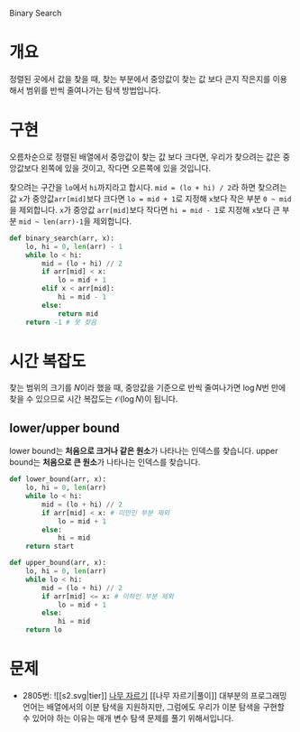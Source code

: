 Binary Search
# 개요
정렬된 곳에서 값을 찾을 때, 찾는 부분에서 중앙값이 찾는 값 보다 큰지 작은지를 이용해서 범위를 반씩 줄여나가는 탐색 방법입니다.
# 구현
오름차순으로 정렬된 배열에서 중앙값이 찾는 값 보다 크다면, 우리가 찾으려는 값은 중앙값보다 왼쪽에 있을 것이고, 작다면 오른쪽에 있을 것입니다.

찾으려는 구간을 `lo`에서 `hi`까지라고 합시다. `mid = (lo + hi) / 2`라 하면 찾으려는 값 `x`가 중앙값`arr[mid]`보다 크다면 `lo = mid + 1`로 지정해 `x`보다 작은 부분 `0 ~ mid`을 제외합니다. `x`가 중앙값 `arr[mid]`보다 작다면 `hi = mid - 1`로 지정해 `x`보다 큰 부분 `mid ~ len(arr)-1`을 제외합니다.
```python
def binary_search(arr, x):
    lo, hi = 0, len(arr) - 1
    while lo < hi:
        mid = (lo + hi) // 2
        if arr[mid] < x:
            lo = mid + 1
        elif x < arr[mid]:
            hi = mid - 1
        else:
            return mid
    return -1 # 못 찾음
```
# 시간 복잡도
찾는 범위의 크기를 $N$이라 했을 때, 중앙값을 기준으로 반씩 줄여나가면 $\log N$번 만에 찾을 수 있으므로 시간 복잡도는 $\mathcal{O}(\log N)$이 됩니다.
## lower/upper bound
lower bound는 **처음으로 크거나 같은 원소**가 나타나는 인덱스를 찾습니다. upper bound는 **처음으로 큰 원소**가 나타나는 인덱스를 찾습니다.
```python
def lower_bound(arr, x):
    lo, hi = 0, len(arr)
    while lo < hi:
        mid = (lo + hi) // 2
        if arr[mid] < x: # 미만인 부분 제외
            lo = mid + 1
        else:
            hi = mid
    return start

def upper_bound(arr, x):
    lo, hi = 0, len(arr)
    while lo < hi:
        mid = (lo + hi) // 2
        if arr[mid] <= x: # 이하인 부분 제외
            lo = mid + 1
        else:
            hi = mid
    return lo
```
# 문제
- 2805번: ![[s2.svg|tier]] [나무 자르기](https://www.acmicpc.net/problem/2805) [[나무 자르기|풀이]]
    대부분의 프로그래밍 언어는 배열에서의 이분 탐색을 지원하지만, 그럼에도 우리가 이분 탐색을 구현할 수 있어야 하는 이유는 매개 변수 탐색 문제를 풀기 위해서입니다.